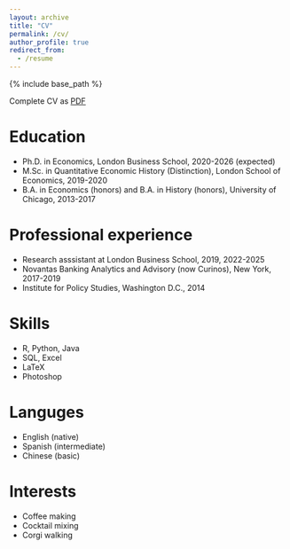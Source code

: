 ```yaml
---
layout: archive
title: "CV"
permalink: /cv/
author_profile: true
redirect_from:
  - /resume
---
```


{% include base_path %}

Complete CV as [PDF](https://www.dropbox.com/scl/fi/uheceocapaizkszx9dmac/David_Abraham_CV.pdf?rlkey=fq73jilr4vi2b2e1wvm3vu27p&dl=0)

Education
======
* Ph.D. in Economics, London Business School, 2020-2026 (expected)
* M.Sc. in Quantitative Economic History (Distinction), London School of Economics, 2019-2020
* B.A. in Economics (honors) and B.A. in History (honors), University of Chicago, 2013-2017

Professional experience
======
* Research asssistant at London Business School, 2019, 2022-2025
* Novantas Banking Analytics and Advisory (now Curinos), New York, 2017-2019
* Institute for Policy Studies, Washington D.C., 2014
  
Skills
======
* R, Python, Java
* SQL, Excel
* LaTeX
* Photoshop

Languges
======
* English (native)
* Spanish (intermediate)
* Chinese (basic)

Interests
======
* Coffee making
* Cocktail mixing
* Corgi walking

